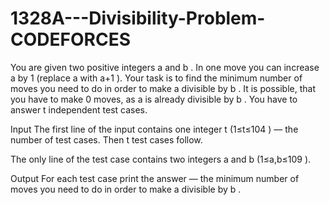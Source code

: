 # 1328A---Divisibility-Problem-CODEFORCES

You are given two positive integers a
 and b
. In one move you can increase a
 by 1
 (replace a
 with a+1
). Your task is to find the minimum number of moves you need to do in order to make a
 divisible by b
. It is possible, that you have to make 0
 moves, as a
 is already divisible by b
. You have to answer t
 independent test cases.

Input
The first line of the input contains one integer t
 (1≤t≤104
) — the number of test cases. Then t
 test cases follow.

The only line of the test case contains two integers a
 and b
 (1≤a,b≤109
).

Output
For each test case print the answer — the minimum number of moves you need to do in order to make a
 divisible by b
.
